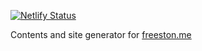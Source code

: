 [![Netlify Status](https://api.netlify.com/api/v1/badges/67f2ed5b-8356-4496-80e0-955b3442a26f/deploy-status)](https://app.netlify.com/sites/freeston-dot-me/deploys)

Contents and site generator for [freeston.me](https://freeston.me)
